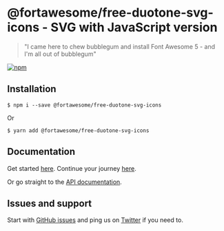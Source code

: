 # @fortawesome/free-duotone-svg-icons - SVG with JavaScript version

> "I came here to chew bubblegum and install Font Awesome 5 - and I'm all out of bubblegum"

[![npm](https://img.shields.io/npm/v/@fortawesome/free-duotone-svg-icons.svg?style=flat-square)](https://www.npmjs.com/package/@fortawesome/free-duotone-svg-icons)

## Installation

```
$ npm i --save @fortawesome/free-duotone-svg-icons
```

Or

```
$ yarn add @fortawesome/free-duotone-svg-icons
```

## Documentation

Get started [here](https://fontawesome.com/how-to-use/on-the-web/setup/getting-started). Continue your journey [here](https://fontawesome.com/how-to-use/on-the-web/advanced).

Or go straight to the [API documentation](https://fontawesome.com/how-to-use/with-the-api).

## Issues and support

Start with [GitHub issues](https://github.com/FortAwesome/Font-Awesome/issues) and ping us on [Twitter](https://twitter.com/fontawesome) if you need to.
